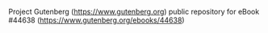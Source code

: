 Project Gutenberg (https://www.gutenberg.org) public repository for eBook #44638 (https://www.gutenberg.org/ebooks/44638)
